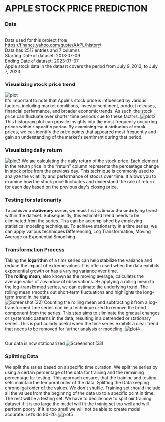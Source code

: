# APPLE STOCK PRICE PREDICTION

### Data
<br>Data used for this project from https://finance.yahoo.com/quote/AAPL/history/
<br>Data has 2517 entries and 7 columns
<br>Starting Date of dataset: 2013-07-09
<br>Ending Date of dataset:   2023-07-07
<br>Apple stock data in the dataset covers the period from July 9, 2013, to July 7, 2023.
### Visualizing stock price trend
![plot](https://github.com/stepgrig/AAPL-stock-price-prediction/assets/103223897/4ff39651-1860-464f-b599-e5a6bd8f98ed)
<br>It's important to note that Apple's stock price is influenced by various factors, including market conditions, investor sentiment, product releases, financial performance, and broader economic trends. As such, the stock price can fluctuate over shorter time periods due to these factors.
![plot2](https://github.com/stepgrig/AAPL-stock-price-prediction/assets/103223897/5112646c-783e-4640-b757-63ca5c9ed441)
<br>This histogram plot can provide insights into the most frequently occurring prices within a specific period. By examining the distribution of stock prices, we can identify the price points that appeared most frequently and gain an understanding of the market's sentiment during that period.
### Visualizing daily return
![plot3](https://github.com/stepgrig/AAPL-stock-price-prediction/assets/103223897/4357895c-d392-44f5-9f0a-18626e24a5f2)
We are calculating the daily return of the stock price. Each element in the return price in the “return” column represents the percentage change in stock price from the previous day.  This technique is commonly used to analyze the volatility and performance of stocks over time. It allows you to examine how the stock price fluctuates and understand the rate of return for each day based on the previous day's closing price.
### Testing for stationarity
To achieve a **stationary** series, we must first estimate the underlying trend within the dataset. Subsequently, this estimated trend needs to be eliminated from the series. This can be accomplished by employing statistical modeling techniques.
To achieve stationarity in a time series, we can apply various techniques Differencing, Log Transformation, Moving Average or Exponential Smoothing.
### Transformation Process
Taking the **logarithm** of a time series can help stabilize the variance and reduce the impact of extreme values. It is often used when the data exhibits exponential growth or has a varying variance over time.
<br>The **rolling mean**, also known as the moving average, calculates the average value of a window of observations. By applying a rolling mean to the log-transformed series, we can estimate the underlying trend. The rolling mean smooths out short-term fluctuations and highlights the long-term trend in the data.
 <br>![Screenshot (32)](https://github.com/stepgrig/AAPL-stock-price-prediction/assets/103223897/1294d8ee-a3e7-4e3f-889b-703346b36d53)
Counting the rolling mean and subtracting it from a log-transformed time series can be a technique used to remove the trend component from the series. This step aims to eliminate the gradual changes or systematic patterns in the data, resulting in a detrended or stationary series. This is particularly useful when the time series exhibits a clear trend that needs to be removed for further analysis or modeling.
![plot4](https://github.com/stepgrig/AAPL-stock-price-prediction/assets/103223897/7f31e8b4-7a8b-40d7-b9cf-67842f09493c)

<br>Our data is now stationarized 
![Screenshot (33)](https://github.com/stepgrig/AAPL-stock-price-prediction/assets/103223897/a41e7870-21a3-44e7-9171-5f5575255217)
### Splitting Data
We split the series based on a specific time duration. We split the series by using a certain percentage of the data for training and the remaining percentage for testing. This approach ensures that the training and testing sets maintain the temporal order of the data.
Splitting the Data keeping chronoligal order of the values. We don't shuffle. Training set should include all the values from the beginning of the data up to a specific point in time. The rest will be a testing set. We have to decide how to split our training dataset if it is too large the model will fit the trainig set too well and will perform poorly. If it is too small we will not be able to create model accurate. Let's do 80-20.
![plot5](https://github.com/stepgrig/AAPL-stock-price-prediction/assets/103223897/4e0ef371-d459-46b0-931f-a44d850018c3)

